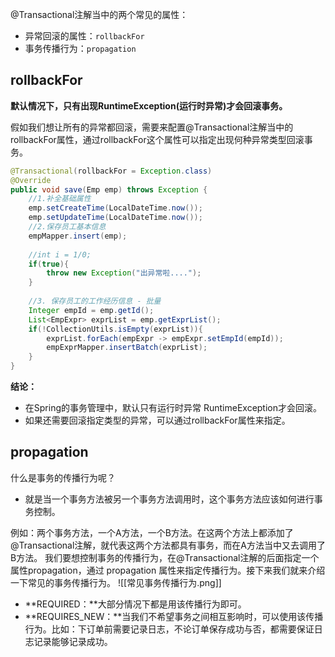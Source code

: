 @Transactional注解当中的两个常见的属性：
- 异常回滚的属性：`rollbackFor`
- 事务传播行为：`propagation`

## rollbackFor

**默认情况下，只有出现RuntimeException(运行时异常)才会回滚事务。**

假如我们想让所有的异常都回滚，需要来配置@Transactional注解当中的rollbackFor属性，通过rollbackFor这个属性可以指定出现何种异常类型回滚事务。

```Java
@Transactional(rollbackFor = Exception.class)
@Override
public void save(Emp emp) throws Exception {
    //1.补全基础属性
    emp.setCreateTime(LocalDateTime.now());
    emp.setUpdateTime(LocalDateTime.now());
    //2.保存员工基本信息
    empMapper.insert(emp);
        
    //int i = 1/0;
    if(true){
        throw new Exception("出异常啦....");
    }
        
    //3. 保存员工的工作经历信息 - 批量
    Integer empId = emp.getId();
    List<EmpExpr> exprList = emp.getExprList();
    if(!CollectionUtils.isEmpty(exprList)){
        exprList.forEach(empExpr -> empExpr.setEmpId(empId));
        empExprMapper.insertBatch(exprList);
    }
}
```

**结论：**
- 在Spring的事务管理中，默认只有运行时异常 RuntimeException才会回滚。
- 如果还需要回滚指定类型的异常，可以通过rollbackFor属性来指定。

## propagation

什么是事务的传播行为呢？
- 就是当一个事务方法被另一个事务方法调用时，这个事务方法应该如何进行事务控制。

例如：两个事务方法，一个A方法，一个B方法。在这两个方法上都添加了@Transactional注解，就代表这两个方法都具有事务，而在A方法当中又去调用了B方法。
我们要想控制事务的传播行为，在@Transactional注解的后面指定一个属性propagation，通过 propagation 属性来指定传播行为。接下来我们就来介绍一下常见的事务传播行为。
![[常见事务传播行为.png]]

- **REQUIRED：**大部分情况下都是用该传播行为即可。
- **REQUIRES_NEW：**当我们不希望事务之间相互影响时，可以使用该传播行为。比如：下订单前需要记录日志，不论订单保存成功与否，都需要保证日志记录能够记录成功。
